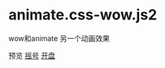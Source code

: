 # animate.css-wow.js2
wow和animate 另一个动画效果

预览 [摇号](https://summernian.github.io/animateYaohao/index.html)  [开盘](https://summernian.github.io/animateYaohao/online.html)